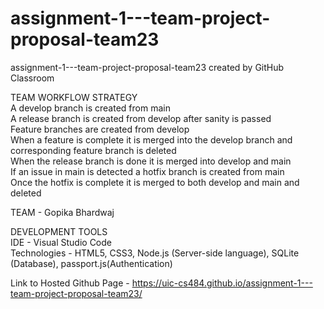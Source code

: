 # assignment-1---team-project-proposal-team23
assignment-1---team-project-proposal-team23 created by GitHub Classroom

TEAM WORKFLOW STRATEGY <br />
A develop branch is created from main <br />
A release branch is created from develop after sanity is passed <br />
Feature branches are created from develop <br />
When a feature is complete it is merged into the develop branch and corresponding feature branch is deleted <br />
When the release branch is done it is merged into develop and main <br />
If an issue in main is detected a hotfix branch is created from main <br />
Once the hotfix is complete it is merged to both develop and main and deleted <br />

TEAM - Gopika Bhardwaj <br />

DEVELOPMENT TOOLS <br />
IDE - Visual Studio Code <br /> 
Technologies - HTML5, CSS3, Node.js (Server-side language), SQLite (Database), passport.js(Authentication) <br />

Link to Hosted Github Page  - https://uic-cs484.github.io/assignment-1---team-project-proposal-team23/ <br />
